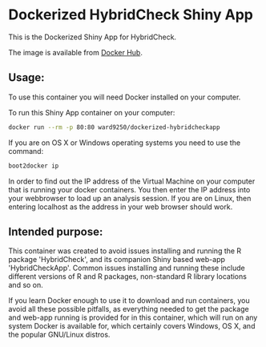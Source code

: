 Dockerized HybridCheck Shiny App
================================

This is the Dockerized Shiny App for HybridCheck.

The image is available from [Docker Hub](https://registry.hub.docker.com/u/ward9250/dockerized-hybridcheckapp/).

## Usage:

To use this container you will need Docker installed on your computer.

To run this Shiny App container on your computer:

```sh
docker run --rm -p 80:80 ward9250/dockerized-hybridcheckapp
```

If you are on OS X or Windows operating systems you need to use
the command:

```sh
boot2docker ip
```

In order to find out the IP address of the Virtual Machine on your computer
that is running your docker containers. You then enter the IP address into
your webbrowser to load up an analysis session. If you are on Linux, then 
entering localhost as the address in your web browser should work.

## Intended purpose:

This container was created to avoid issues installing and running the R package
'HybridCheck', and its companion Shiny based web-app 'HybridCheckApp'. Common
issues installing and running these include different versions of R and R
packages, non-standard R library locations and so on.

If you learn Docker enough to use it to download and run containers, you avoid
all these possible pitfalls, as everything needed to get the package and
web-app running is provided for in this container, which will run on any system
Docker is available for, which certainly covers Windows, OS X, and the popular
GNU/Linux distros.
